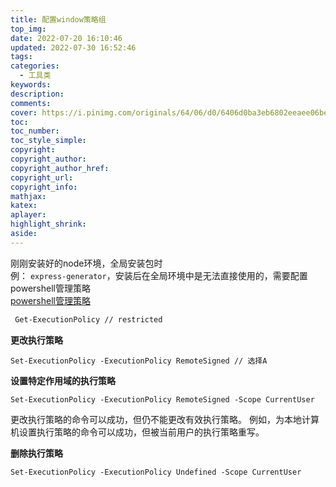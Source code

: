 ```yaml
---
title: 配置window策略组
top_img:  
date: 2022-07-20 16:10:46
updated: 2022-07-30 16:52:46
tags:
categories:
  - 工具类
keywords:
description:
comments:
cover: https://i.pinimg.com/originals/64/06/d0/6406d0ba3eb6802eeaee06bea305196e.jpg
toc:
toc_number:
toc_style_simple:
copyright:
copyright_author:
copyright_author_href:
copyright_url:
copyright_info:
mathjax:
katex:
aplayer:
highlight_shrink:
aside:
---
```



刚刚安装好的node环境，全局安装包时  
  例： `express-generator`，安装后在全局环境中是无法直接使用的，需要配置powershell管理策略  
    [powershell管理策略](https://docs.microsoft.com/zh-cn/powershell/module/microsoft.powershell.core/about/about_execution_policies?view=powershell-7.2 "powershell管理策略")

```bash
 Get-ExecutionPolicy // restricted
```

 **更改执行策略**

```
Set-ExecutionPolicy -ExecutionPolicy RemoteSigned // 选择A
```

**设置特定作用域的执行策略**
  
```
Set-ExecutionPolicy -ExecutionPolicy RemoteSigned -Scope CurrentUser
```

 更改执行策略的命令可以成功，但仍不能更改有效执行策略。
 例如，为本地计算机设置执行策略的命令可以成功，但被当前用户的执行策略重写。  

**删除执行策略**

```
Set-ExecutionPolicy -ExecutionPolicy Undefined -Scope CurrentUser
```
